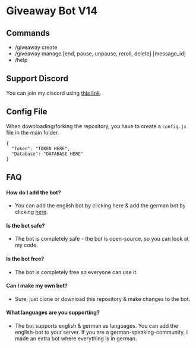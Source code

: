 # Giveaway Bot V14
## Commands
- /giveaway create
- /giveaway manage [end, pause, unpause, reroll, delete] [message_id]
- /help

## Support Discord
You can join my discord using [this link](https://discord.gg/nTzWG2etMz).

## Config File
When downloading/forking the repository, you have to create a ``config.js`` file in the main folder.
```
{
  "Token": "TOKEN HERE",
  "Database": "DATABASE HERE"
}
```

## FAQ
#### How do I add the bot?
- You can add the english bot by clicking here & add the german bot by clicking [here](https://discord.com/oauth2/authorize?client_id=1008715802079399958&permissions=8&scope=bot%20applications.commands).
#### Is the bot safe?
- The bot is completely safe - the bot is open-source, so you can look at my code.
#### Is the bot free?
- The bot is completely free so everyone can use it.
#### Can I make my own bot?
- Sure, just clone or download this repository & make changes to the bot.
#### What languages are you supporting?
- The bot supports english & german as languages. You can add the english-bot to your server. If you are a german-speaking-community, I made an extra bot where everything is in german.
